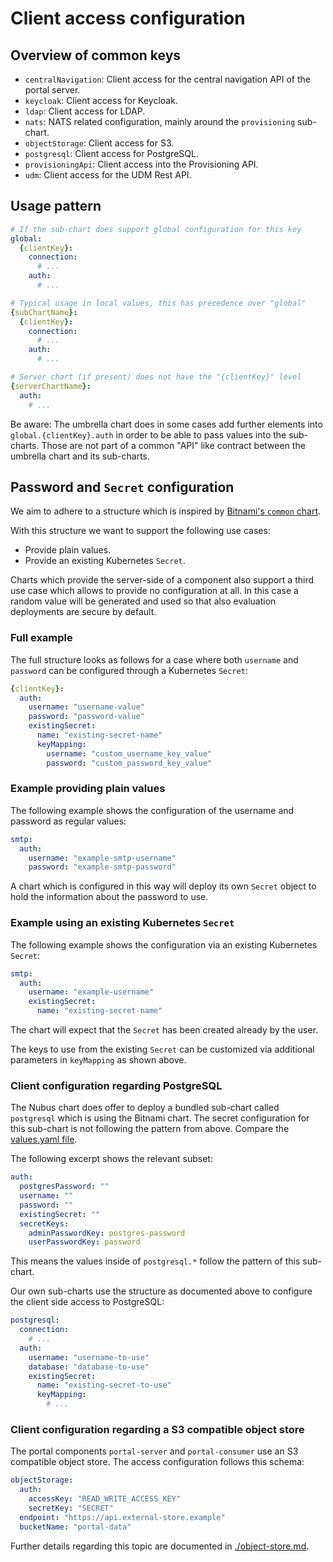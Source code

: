 # Client access configuration

## Overview of common keys

- `centralNavigation`: Client access for the central navigation API of the
  portal server.
- `keycloak`: Client access for Keycloak.
- `ldap`: Client access for LDAP.
- `nats`: NATS related configuration, mainly around the `provisioning` sub-chart.
- `objectStorage`: Client access for S3.
- `postgresql`: Client access for PostgreSQL.
- `provisioningApi`: Client access into the Provisioning API.
- `udm`: Client access for the UDM Rest API.

## Usage pattern

```yaml
# If the sub-chart does support global configuration for this key
global:
  {clientKey}:
    connection:
      # ...
    auth:
      # ...

# Typical usage in local values, this has precedence over "global"
{subChartName}:
  {clientKey}:
    connection:
      # ...
    auth:
      # ...

# Server chart (if present) does not have the "{clientKey}" level
{serverChartName}:
  auth:
    # ...
```

Be aware: The umbrella chart does in some cases add further elements into
`global.{clientKey}.auth` in order to be able to pass values into the
sub-charts. Those are not part of a common "API" like contract between the
umbrella chart and its sub-charts.

## Password and `Secret` configuration

We aim to adhere to a structure which is inspired by
[Bitnami's `common` chart](https://github.com/bitnami/charts/tree/main/bitnami/common#existingsecret).

With this structure we want to support the following use cases:

- Provide plain values.
- Provide an existing Kubernetes `Secret`.

Charts which provide the server-side of a component also support a third use
case which allows to provide no configuration at all. In this case a random
value will be generated and used so that also evaluation deployments are secure
by default.

### Full example

The full structure looks as follows for a case where both `username` and
`password` can be configured through a Kubernetes `Secret`:

```yaml
{clientKey}:
  auth:
    username: "username-value"
    password: "password-value"
    existingSecret:
      name: "existing-secret-name"
      keyMapping:
        username: "custom_username_key_value"
        password: "custom_password_key_value"
```

### Example providing plain values

The following example shows the configuration of the username and password as
regular values:

```yaml
smtp:
  auth:
    username: "example-smtp-username"
    password: "example-smtp-password"
```

A chart which is configured in this way will deploy its own `Secret` object to
hold the information about the password to use.

### Example using an existing Kubernetes `Secret`

The following example shows the configuration via an existing Kubernetes
`Secret`:

```yaml
smtp:
  auth:
    username: "example-username"
    existingSecret:
      name: "existing-secret-name"
```

The chart will expect that the `Secret` has been created already by the user.

The keys to use from the existing `Secret` can be customized via additional
parameters in `keyMapping` as shown above.


### Client configuration regarding PostgreSQL

The Nubus chart does offer to deploy a bundled sub-chart called `postgresql`
which is using the Bitnami chart. The secret configuration for this sub-chart is
not following the pattern from above. Compare the
[values.yaml file](https://github.com/bitnami/charts/blob/1bacd1a01f6b799e0dd908ebe86f3fcbcb5084a6/bitnami/postgresql/values.yaml#L135).

The following excerpt shows the relevant subset:

```yaml
auth:
  postgresPassword: ""
  username: ""
  password: ""
  existingSecret: ""
  secretKeys:
    adminPasswordKey: postgres-password
    userPasswordKey: password
```

This means the values inside of `postgresql.*` follow the pattern of this
sub-chart.

Our own sub-charts use the structure as documented above to configure the client
side access to PostgreSQL:

```yaml
postgresql:
  connection:
    # ...
  auth:
    username: "username-to-use"
    database: "database-to-use"
    existingSecret:
      name: "existing-secret-to-use"
      keyMapping:
        # ...
```


### Client configuration regarding a S3 compatible object store

The portal components `portal-server` and `portal-consumer` use an S3 compatible
object store. The access configuration follows this schema:

```yaml
objectStorage:
  auth:
    accessKey: "READ_WRITE_ACCESS_KEY"
    secretKey: "SECRET"
  endpoint: "https://api.external-store.example"
  bucketName: "portal-data"
```

Further details regarding this topic are documented in
[./object-store.md](./object-store.md).
